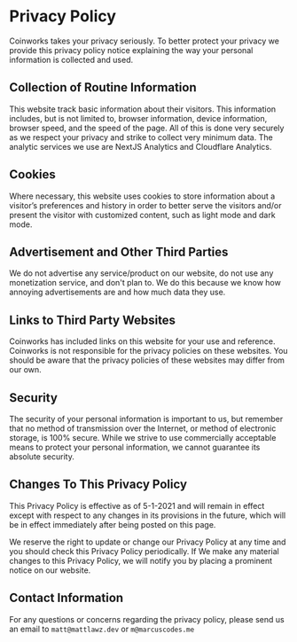 # Privacy Policy

Coinworks takes your privacy seriously. To better protect your privacy we provide this privacy policy notice explaining the way your personal information is collected and used.


## Collection of Routine Information

This website track basic information about their visitors. This information includes, but is not limited to, browser information, device information, browser speed, and the speed of the page. All of this is done very securely as we respect your privacy and strike to collect very minimum data. The analytic services we use are NextJS Analytics and Cloudflare Analytics.

## Cookies

Where necessary, this website uses cookies to store information about a visitor’s preferences and history in order to better serve the visitors and/or present the visitor with customized content, such as light mode and dark mode.


## Advertisement and Other Third Parties

We do not advertise any service/product on our website, do not use any monetization service, and don't plan to. We do this because we know how annoying advertisements are and how much data they use. 

## Links to Third Party Websites

Coinworks has included links on this website for your use and reference. Coinworks is not responsible for the privacy policies on these websites. You should be aware that the privacy policies of these websites may differ from our own.


## Security

The security of your personal information is important to us, but remember that no method of transmission over the Internet, or method of electronic storage, is 100% secure. While we strive to use commercially acceptable means to protect your personal information, we cannot guarantee its absolute security.


## Changes To This Privacy Policy

This Privacy Policy is effective as of 5-1-2021 and will remain in effect except with respect to any changes in its provisions in the future, which will be in effect immediately after being posted on this page.

We reserve the right to update or change our Privacy Policy at any time and you should check this Privacy Policy periodically. If We make any material changes to this Privacy Policy, we will notify you by placing a prominent notice on our website.


## Contact Information

For any questions or concerns regarding the privacy policy, please send us an email to `matt@mattlawz.dev` or `m@marcuscodes.me`
